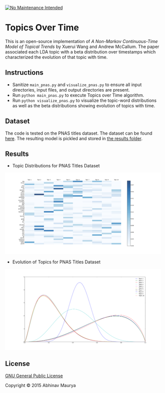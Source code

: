 [![No Maintenance Intended](http://unmaintained.tech/badge.svg)](http://unmaintained.tech/)

Topics Over Time
===========================================================

This is an open-source implementation of *A Non-Markov Continuous-Time Model of Topical Trends* by Xuerui Wang and Andrew McCallum. The paper associated each LDA topic with a beta distribution over timestamps which characterized the evolution of that topic with time.

Instructions
-----------------------------------------------------------

* Sanitize `main_pnas.py` and `visualize_pnas.py` to ensure all input directories, input files, and output directories are present.
* Run `python main_pnas.py` to execute Topics over Time algorithm.
* Run `python visualize_pnas.py` to visualize the topic-word distributions as well as the beta distributions showing evolution of topics with time.

Dataset
-----------------------------------------------------------
The code is tested on the PNAS titles dataset. The dataset can be found [here](http://www.cs.nyu.edu/~roweis/data/pnas_all.tar). The resulting model is pickled and stored in [the results folder](results/pnas_tot).

Results
-----------------------------------------------------------

* Topic Distributions for PNAS Titles Dataset

[![Topic Distributions](results/pnas_tot/topic_distributions.png "Topic Distributions for PNAS Titles Dataset")](results/pnas_tot/topic_distributions.png)

* Evolution of Topics for PNAS Titles Dataset

[![Topic Evolution](results/pnas_tot/topic_evolutions.png "Evolution of Topics for PNAS Titles Dataset")](results/pnas_tot/topic_evolutions.png)

License
-----------------------------------------------------------

[GNU General Public License](GPL.md)

Copyright © 2015 Abhinav Maurya
